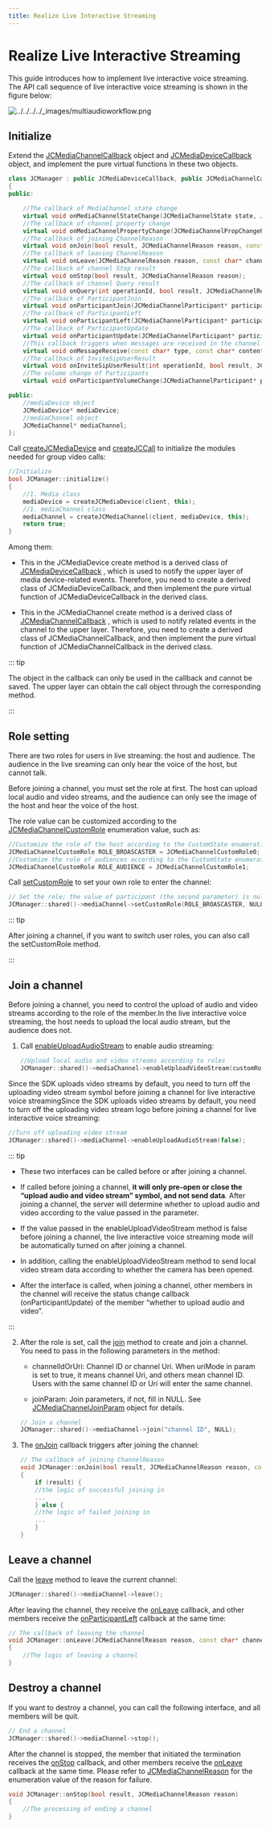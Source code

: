 ```yaml
---
title: Realize Live Interactive Streaming
---
```

# Realize Live Interactive Streaming

This guide introduces how to implement live interactive voice streaming.
The API call sequence of live interactive voice streaming is shown in
the figure below:

![../../../../\_images/multiaudioworkflow.png](../../../../_images/multiaudioworkflow.png)

## Initialize

Extend the
[JCMediaChannelCallback](https://developer.juphoon.com/portal/reference/V2.1/windows/C++/html/class_j_c_media_channel_callback.html)
object and
[JCMediaDeviceCallback](https://developer.juphoon.com/portal/reference/V2.1/windows/C++/html/class_j_c_media_device_callback.html)
object, and implement the pure virtual functions in these two objects.

``````cpp
class JCManager : public JCMediaDeviceCallback, public JCMediaChannelCallback
{
public:

    //The callback of MediaChannel state change
    virtual void onMediaChannelStateChange(JCMediaChannelState state, JCMediaChannelState oldState);
    //The callback of channel property change
    virtual void onMediaChannelPropertyChange(JCMediaChannelPropChangeParam propChangeParam);
    //The callback of joining ChannelReason
    virtual void onJoin(bool result, JCMediaChannelReason reason, const char* channelId);
    //The callback of leaving ChannelReason
    virtual void onLeave(JCMediaChannelReason reason, const char* channelId);
    //The callback of channel Stop result
    virtual void onStop(bool result, JCMediaChannelReason reason);
    //The callback of channel Query result
    virtual void onQuery(int operationId, bool result, JCMediaChannelReason reason, JCMediaChannelQueryInfo* queryInfo);
    //The callback of ParticipantJoin
    virtual void onParticipantJoin(JCMediaChannelParticipant* participant);
    //The callback of ParticipantLeft
    virtual void onParticipantLeft(JCMediaChannelParticipant* participant);
    //The callback of ParticipantUpdate
    virtual void onParticipantUpdate(JCMediaChannelParticipant* participant, JCMediaChannelParticipant::ChangeParam changeParam);
    //This callback triggers when messages are received in the channel
    virtual void onMessageReceive(const char* type, const char* content, const char* fromUserId);
    //The callback of InviteSipUserResult
    virtual void onInviteSipUserResult(int operationId, bool result, JCMediaChannelReason reason);
    //The volume change of Participants
    virtual void onParticipantVolumeChange(JCMediaChannelParticipant* participant);

public:
    //mediaDevice object
    JCMediaDevice* mediaDevice;
    //mediaChannel object
    JCMediaChannel* mediaChannel;
};
``````

Call
[createJCMediaDevice](https://developer.juphoon.com/portal/reference/V2.1/windows/C++/html/_j_c_media_device_8h.html#a96a10766264f3c12af531b70cb9c9749)
and
[createJCCall](https://developer.juphoon.com/portal/reference/V2.1/windows/C++/html/_j_c_call_8h.html#a29320972a659ce8eaf4994576103a62c)
to initialize the modules needed for group video calls:

``````cpp
//Initialize
bool JCManager::initialize()
{
    //1. Media class
    mediaDevice = createJCMediaDevice(client, this);
    //1. mediaChannel class
    mediaChannel = createJCMediaChannel(client, mediaDevice, this);
    return true;
}
``````

Among them:

- This in the JCMediaDevice create method is a derived class of
    [JCMediaDeviceCallback](https://developer.juphoon.com/portal/reference/V2.1/windows/C++/html/class_j_c_media_device_callback.html)
    , which is used to notify the upper layer of media device-related
    events. Therefore, you need to create a derived class of
    JCMediaDeviceCallback, and then implement the pure virtual function
    of JCMediaDeviceCallback in the derived class.

- This in the JCMediaChannel create method is a derived class of
    [JCMediaChannelCallback](https://developer.juphoon.com/portal/reference/V2.1/windows/C++/html/class_j_c_media_channel_callback.html)
    , which is used to notify related events in the channel to the upper
    layer. Therefore, you need to create a derived class of
    JCMediaChannelCallback, and then implement the pure virtual function
    of JCMediaChannelCallback in the derived class.

::: tip

The object in the callback can only be used in the callback and cannot
be saved. The upper layer can obtain the call object through the
corresponding method.

:::

## Role setting

There are two roles for users in live streaming: the host and audience.
The audience in the live sreaming can only hear the voice of the host,
but cannot talk.

Before joining a channel, you must set the role at first. The host can
upload local audio and video streams, and the audience can only see the
image of the host and hear the voice of the host.

The role value can be customized according to the
[JCMediaChannelCustomRole](https://developer.juphoon.com/portal/reference/V2.1/windows/C++/html/_j_c_media_channel_constants_8h.html#aa5042852bc565ec1e596a7c286ad3c64)
enumeration value, such as:

``````cpp
//Customize the role of the host according to the CustomState enumeration value
JCMediaChannelCustomRole ROLE_BROASCASTER = JCMediaChannelCustomRole0;
//Customize the role of audiences according to the CustomState enumeration value
JCMediaChannelCustomRole ROLE_AUDIENCE = JCMediaChannelCustomRole1;
``````

Call
[setCustomRole](https://developer.juphoon.com/portal/reference/V2.1/windows/C++/html/class_j_c_media_channel.html#a7b6b97e8193f2cf7f2819ec3ca49b813)
to set your own role to enter the channel:

``````cpp
// Set the role; the value of participant (the second parameter) is null, which means that you set your own role
JCManager::shared()->mediaChannel->setCustomRole(ROLE_BROASCASTER, NULL);
``````

::: tip

After joining a channel, if you want to switch user roles, you can also
call the setCustomRole method.

:::

## Join a channel

Before joining a channel, you need to control the upload of audio and
video streams according to the role of the member.In the live
interactive voice streaming, the host needs to upload the local audio
stream, but the audience does not.

1. Call
    [enableUploadAudioStream](https://developer.juphoon.com/portal/reference/V2.1/windows/C++/html/class_j_c_media_channel.html#a2b08d87b38fe2fd7a394e2786241cc4c)
    to enable audio streaming:

    ``````cpp
    //Upload local audio and video streams according to roles
    JCManager::shared()->mediaChannel->enableUploadVideoStream(customRole == ROLE_BROASCASTER);
    ``````

Since the SDK uploads video streams by default, you need to turn off the
uploading video stream symbol before joining a channel for live
interactive voice streamingSince the SDK uploads video streams by
default, you need to turn off the uploading video stream logo before
joining a channel for live interactive voice streaming:

``````cpp
//Turn off uploading video stream
JCManager::shared()->mediaChannel->enableUploadAudioStream(false);
``````

::: tip

- These two interfaces can be called before or after joining a
    channel.

- If called before joining a channel, **it will only pre-open or close
    the “upload audio and video stream” symbol, and not send data**.
    After joining a channel, the server will determine whether to upload
    audio and video according to the value passed in the parameter.

- If the value passed in the enableUploadVideoStream method is false
    before joining a channel, the live interactive voice streaming mode
    will be automatically turned on after joining a channel.

- In addition, calling the enableUploadVideoStream method to send
    local video stream data according to whether the camera has been
    opened.

- After the interface is called, when joining a channel, other members
    in the channel will receive the status change callback
    (onParticipantUpdate) of the member “whether to upload audio and
    video”.

:::

2. After the role is set, call the
    [join](https://developer.juphoon.com/portal/reference/V2.1/windows/C++/html/class_j_c_media_channel.html#acfdb1da52955cf8b01d95527eb28890b)
    method to create and join a channel. You need to pass in the
    following parameters in the method:

      - channelIdOrUri: Channel ID or channel Uri. When uriMode in
        param is set to true, it means channel Uri, and others mean
        channel ID. Users with the same channel ID or Uri will enter
        the same channel.

      - joinParam: Join parameters, if not, fill in NULL. See
        [JCMediaChannelJoinParam](https://developer.juphoon.com/portal/reference/V2.1/windows/C++/html/class_j_c_media_channel_join_param.html)
        object for details.

    ``````cpp
    // Join a channel
    JCManager::shared()->mediaChannel->join("channel ID", NULL);
    ``````

3. The
    [onJoin](https://developer.juphoon.com/portal/reference/V2.1/windows/C++/html/class_j_c_media_channel_callback.html#a430bd78b28e189ee3c9564ddb7db213d)
    callback triggers after joining the channel:

    ``````cpp
    // The callback of joining ChannelReason
    void JCManager::onJoin(bool result, JCMediaChannelReason reason, const char* channelId)
    {
        if (result) {
        //the logic of successful joining in
        ...
        } else {
        //the logic of failed joining in
        ...
        }
    }
    ``````

## Leave a channel

Call the
[leave](https://developer.juphoon.com/portal/reference/V2.1/windows/C++/html/class_j_c_media_channel.html#a93c19137044fec1568f73f1f6dbfee84)
method to leave the current channel:

``````cpp
JCManager::shared()->mediaChannel->leave();
``````

After leaving the channel, they receive the
[onLeave](https://developer.juphoon.com/portal/reference/V2.1/windows/C++/html/class_j_c_media_channel_callback.html#a18bc4fae89f0d56fb849075f1603ac71)
callback, and other members receive the
[onParticipantLeft](https://developer.juphoon.com/portal/reference/V2.1/windows/C++/html/class_j_c_media_channel_callback.html#a5888058878f3aaa382b3ede94228a6e8)
callback at the same time:

``````cpp
// The callback of leaving the channel
void JCManager::onLeave(JCMediaChannelReason reason, const char* channelId);
{
    //The logic of leaving a channel
}
``````

## Destroy a channel

If you want to destroy a channel, you can call the following interface,
and all members will be quit.

``````cpp
// End a channel
JCManager::shared()->mediaChannel->stop();
``````

After the channel is stopped, the member that initiated the termination
receives the
[onStop](https://developer.juphoon.com/portal/reference/V2.1/windows/C++/html/class_j_c_media_channel_callback.html#a61a1d5a81563d34f80e70541a114a74a)
callback, and other members receive the
[onLeave](https://developer.juphoon.com/portal/reference/V2.1/windows/C++/html/class_j_c_media_channel_callback.html#a18bc4fae89f0d56fb849075f1603ac71)
callback at the same time. Please refer to
[JCMediaChannelReason](https://developer.juphoon.com/portal/reference/V2.1/windows/C++/html/_j_c_media_channel_constants_8h.html#a24a2154e4bb2db63c75b31cd2b021fc3)
for the enumeration value of the reason for failure.

``````cpp
void JCManager::onStop(bool result, JCMediaChannelReason reason)
{
    //The processing of ending a channel
}
``````
